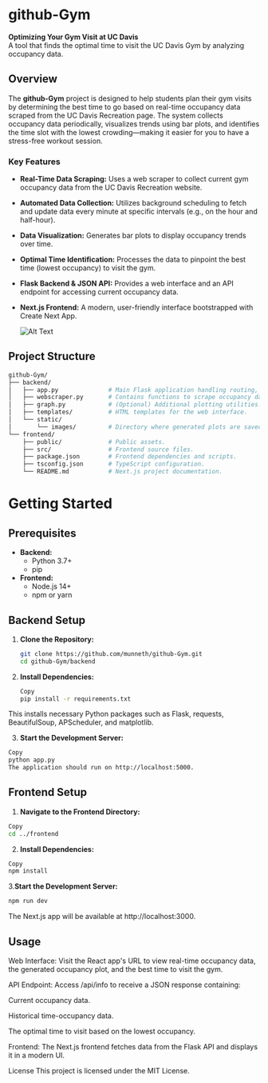 # github-Gym

**Optimizing Your Gym Visit at UC Davis**  
A tool that finds the optimal time to visit the UC Davis Gym by analyzing occupancy data.

## Overview

The **github-Gym** project is designed to help students plan their gym visits by determining the best time to go based on real-time occupancy data scraped from the UC Davis Recreation page. The system collects occupancy data periodically, visualizes trends using bar plots, and identifies the time slot with the lowest crowding—making it easier for you to have a stress-free workout session.

### Key Features

- **Real-Time Data Scraping:** Uses a web scraper to collect current gym occupancy data from the UC Davis Recreation website.
- **Automated Data Collection:** Utilizes background scheduling to fetch and update data every minute at specific intervals (e.g., on the hour and half-hour).
- **Data Visualization:** Generates bar plots to display occupancy trends over time.
- **Optimal Time Identification:** Processes the data to pinpoint the best time (lowest occupancy) to visit the gym.
- **Flask Backend & JSON API:** Provides a web interface and an API endpoint for accessing current occupancy data.
- **Next.js Frontend:** A modern, user-friendly interface bootstrapped with Create Next App.

  ![Alt Text](https://i.imgur.com/t2mEY6K.png)

## Project Structure
```bash
github-Gym/
├── backend/
│   ├── app.py              # Main Flask application handling routing, data scraping, plotting, and API endpoints.
│   ├── webscraper.py       # Contains functions to scrape occupancy data and fetch the current time.
│   ├── graph.py            # (Optional) Additional plotting utilities.
│   ├── templates/          # HTML templates for the web interface.
│   └── static/
│       └── images/         # Directory where generated plots are saved.
└── frontend/
    ├── public/             # Public assets.
    ├── src/                # Frontend source files.
    ├── package.json        # Frontend dependencies and scripts.
    ├── tsconfig.json       # TypeScript configuration.
    └── README.md           # Next.js project documentation.
```    
# Getting Started

## Prerequisites

- **Backend:**
  - Python 3.7+
  - pip
- **Frontend:**
  - Node.js 14+
  - npm or yarn

## Backend Setup

1. **Clone the Repository:**

   ```bash
   git clone https://github.com/munneth/github-Gym.git
   cd github-Gym/backend

2. **Install Dependencies:**

     ```bash
     Copy
     pip install -r requirements.txt

This installs necessary Python packages such as Flask, requests, BeautifulSoup, APScheduler, and matplotlib.

3. **Start the Development Server:**

```bash
Copy
python app.py
The application should run on http://localhost:5000.
```

## Frontend Setup
1. **Navigate to the Frontend Directory:**

```bash
Copy
cd ../frontend
```
2. **Install Dependencies:**

```bash
Copy
npm install
```
3.**Start the Development Server:**

```bash
npm run dev
```
The Next.js app will be available at http://localhost:3000.

## Usage
Web Interface:
Visit the React app's URL to view real-time occupancy data, the generated occupancy plot, and the best time to visit the gym.

API Endpoint:
Access /api/info to receive a JSON response containing:

Current occupancy data.

Historical time-occupancy data.

The optimal time to visit based on the lowest occupancy.

Frontend:
The Next.js frontend fetches data from the Flask API and displays it in a modern UI.




License
This project is licensed under the MIT License.

